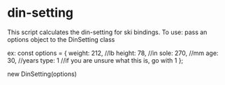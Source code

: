 # din-setting
This script calculates the din-setting for ski bindings.
To use:
pass an options object to the DinSetting class

ex:
const options = {
  weight: 212, //lb
  height: 78,  //in
  sole: 270,   //mm
  age: 30,    //years
  type: 1     //if you are unsure what this is, go with 1
};

new DinSetting(options)
